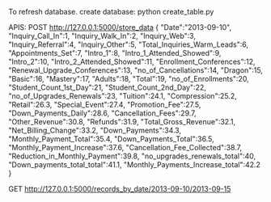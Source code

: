 To refresh database.
create database: python create_table.py

APIS:
POST http://127.0.0.1:5000/store_data
{
	"Date":"2013-09-10",
	"Inquiry_Call_In":1,
	"Inquiry_Walk_In":2,
	"Inquiry_Web":3,
	"Inquiry_Referral":4,
	"Inquiry_Other":5,
	"Total_Inquiries_Warm_Leads":6,
	"Appointments_Set":7,
	"Intro_1":8,
	"Intro_1_Attended_Showed":9,
	"Intro_2":10,
	"Intro_2_Attended_Showed":11,
	"Enrollment_Conferences":12,
	"Renewal_Upgrade_Conferences":13,
	"no_of_Cancellations":14,
	"Dragon":15,
	"Basic":16,
	"Mastery":17,
	"Adults":18,
	"Total":19,
	"no_of_Enrollments":20,
	"Student_Count_1st_Day":21,
	"Student_Count_2nd_Day":22,
	"no_of_Upgrades_Renewals":23,
	"Tuition":24.1,
	"Compression":25.2,
	"Retail":26.3,
	"Special_Event":27.4,
	"Promotion_Fee":27.5,
	"Down_Payments_Daily":28.6,
	"Cancellation_Fees":29.7,
	"Other_Revenue":30.8,
	"Refunds":31.9,
	"Total_Gross_Revenue":32.1,
	"Net_Billing_Change":33.2,
	"Down_Payments":34.3,
	"Monthly_Payment_Total":35.4,
	"Down_Payments_Total":36.5,
	"Monthly_Payment_Increase":37.6,
	"Cancellation_Fee_Collected":38.7,
	"Reduction_in_Monthly_Payment":39.8,
	"no_upgrades_renewals_total":40,
	"Down_payments_total_total":41.1,
	"Monthly_Payments_Increase_total":42.2 
} 

GET http://127.0.0.1:5000/records_by_date/2013-09-10/2013-09-15